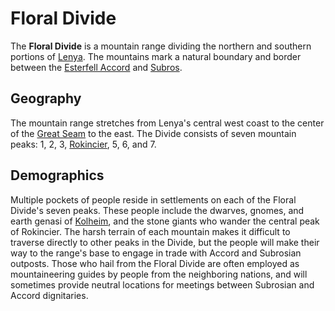 # Floral Divide

The **Floral Divide** is a mountain range dividing the northern and southern portions of [Lenya](../). The mountains mark a natural boundary and border between the [Esterfell Accord](../../../../societies/esterfell-accord) and [Subros](../../../../societies/subros.md).

## Geography

The mountain range stretches from Lenya's central west coast to the center of the [Great Seam](../great-seam) to the east. The Divide consists of seven mountain peaks: 1, 2, 3, [Rokincier](rokincier), 5, 6, and 7.

## Demographics

Multiple pockets of people reside in settlements on each of the Floral Divide's seven peaks. These people include the dwarves, gnomes, and earth genasi of [Kolheim](../../../../societies/verdancy/kolheim.md), and the stone giants who wander the central peak of Rokincier. The harsh terrain of each mountain makes it difficult to traverse directly to other peaks in the Divide, but the people will make their way to the range's base to engage in trade with Accord and Subrosian outposts. Those who hail from the Floral Divide are often employed as mountaineering guides by people from the neighboring nations, and will sometimes provide neutral locations for meetings between Subrosian and Accord dignitaries.
